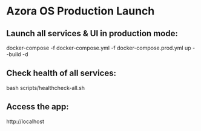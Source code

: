 # Azora OS Production Launch

## Launch all services & UI in production mode:
docker-compose -f docker-compose.yml -f docker-compose.prod.yml up --build -d

## Check health of all services:
bash scripts/healthcheck-all.sh

## Access the app:
http://localhost
